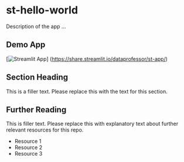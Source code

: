 # st-hello-world
Description of the app ...
## Demo App
[![Streamlit App](<https://static.streamlit.io/badges/streamlit_badge_black_white.svg>)]
(<https://share.streamlit.io/dataprofessor/st-app/>)
## Section Heading
This is a filler text. Please replace this with the text for this section.
## Further Reading
This is filler text. Please replace this with explanatory text about further relevant resources for this repo.
- Resource 1
- Resource 2
- Resource 3
